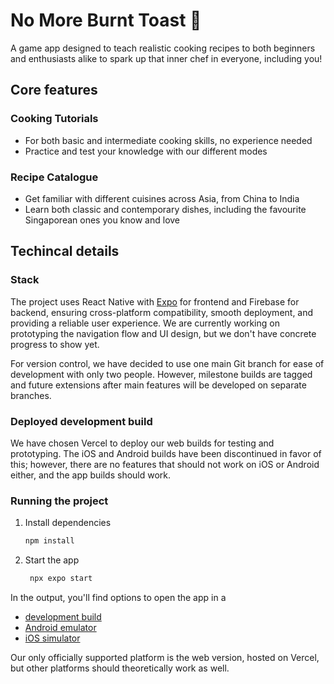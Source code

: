 # No More Burnt Toast 🥪

A game app designed to teach realistic cooking recipes to both beginners and enthusiasts alike to spark up that inner chef in everyone, including you!

## Core features

### Cooking Tutorials

- For both basic and intermediate cooking skills, no experience needed
- Practice and test your knowledge with our different modes

### Recipe Catalogue

- Get familiar with different cuisines across Asia, from China to India
- Learn both classic and contemporary dishes, including the favourite Singaporean ones you know and love

## Techincal details

### Stack

The project uses React Native with [Expo](https://expo.dev) for frontend and Firebase for backend, ensuring cross-platform compatibility, smooth deployment, and providing a reliable user experience. We are currently working on prototyping the navigation flow and UI design, but we don't have concrete progress to show yet.

For version control, we have decided to use one main Git branch for ease of development with only two people. However, milestone builds are tagged and future extensions after main features will be developed on separate branches.

### Deployed development build

We have chosen Vercel to deploy our web builds for testing and prototyping. The iOS and Android builds have been discontinued in favor of this; however, there are no features that should not work on iOS or Android either, and the app builds should work.

### Running the project

1. Install dependencies

   ```bash
   npm install
   ```

2. Start the app

   ```bash
    npx expo start
   ```

In the output, you'll find options to open the app in a

- [development build](https://docs.expo.dev/develop/development-builds/introduction/)
- [Android emulator](https://docs.expo.dev/workflow/android-studio-emulator/)
- [iOS simulator](https://docs.expo.dev/workflow/ios-simulator/)

Our only officially supported platform is the web version, hosted on Vercel, but other platforms should theoretically work as well.
